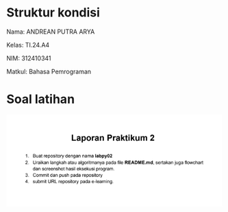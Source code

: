 # Struktur kondisi
Nama: ANDREAN PUTRA ARYA

Kelas: TI.24.A4

NIM: 312410341

Matkul: Bahasa Pemrograman

# Soal latihan
![gambar](https://github.com/andreanbadeh/fotoo/blob/f2ee036ad9f00134b2fdb34c85445e84a3559dcb/Screenshot%20From%202024-10-22%2010-49-34.png)

